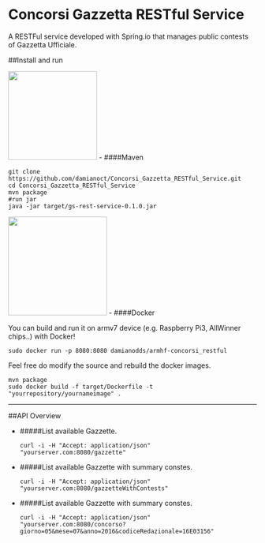 # Concorsi Gazzetta RESTful Service

A RESTFul service developed with Spring.io that manages public contests of Gazzetta Ufficiale.

##Install and run

<img src="https://maven.apache.org/images/maven-logo-black-on-white.png" width="180">
- ####Maven

 ```
 git clone https://github.com/damianoct/Concorsi_Gazzetta_RESTful_Service.git
 cd Concorsi_Gazzetta_RESTful_Service
 mvn package
 #run jar
 java -jar target/gs-rest-service-0.1.0.jar
 ```

<img src="http://2.bp.blogspot.com/-7mObhiF1oQU/Vesm1knXbkI/AAAAAAAADzo/ka_mfLsOBDw/s1600/docker.png" width="200">
- ####Docker 

 You can build and run it on armv7 device (e.g. Raspberry Pi3, AllWinner chips..) with Docker!
 
 ```
 sudo docker run -p 8080:8080 damianodds/armhf-concorsi_restful
 ```

 Feel free do modify the source and rebuild the docker images. 
 
 ```
 mvn package
 sudo docker build -f target/Dockerfile -t "yourrepository/yournameimage" .
 ````
---

##API Overview

- #####List available Gazzette.
 
  `curl -i -H "Accept: application/json" "yourserver.com:8080/gazzette"`
  
- #####List available Gazzette with summary constes.

  `curl -i -H "Accept: application/json" "yourserver.com:8080/gazzetteWithContests"`

- #####List available Gazzette with summary constes.

  `curl -i -H "Accept: application/json" "yourserver.com:8080/concorso?giorno=05&mese=07&anno=2016&codiceRedazionale=16E03156" `


